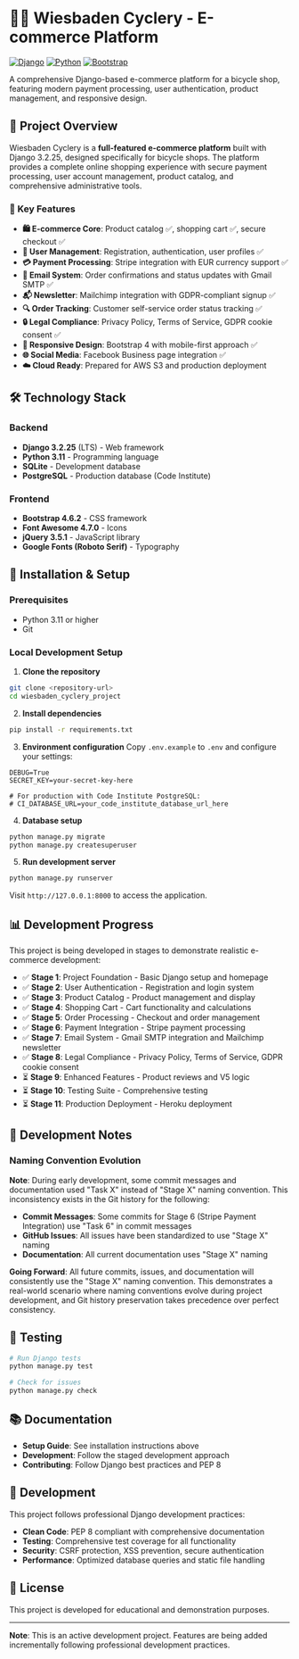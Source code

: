 # 🚴‍♂️ Wiesbaden Cyclery - E-commerce Platform

[![Django](https://img.shields.io/badge/Django-3.2.25-green.svg)](https://www.djangoproject.com/)
[![Python](https://img.shields.io/badge/Python-3.11-blue.svg)](https://www.python.org/)
[![Bootstrap](https://img.shields.io/badge/Bootstrap-4.6.2-purple.svg)](https://getbootstrap.com/)

A comprehensive Django-based e-commerce platform for a bicycle shop, featuring modern payment processing, user authentication, product management, and responsive design.

## 🎯 Project Overview

Wiesbaden Cyclery is a **full-featured e-commerce platform** built with Django 3.2.25, designed specifically for bicycle shops. The platform provides a complete online shopping experience with secure payment processing, user account management, product catalog, and comprehensive administrative tools.

### 🌟 Key Features

- **🛍️ E-commerce Core**: Product catalog ✅, shopping cart ✅, secure checkout ✅
- **👤 User Management**: Registration, authentication, user profiles ✅
- **💳 Payment Processing**: Stripe integration with EUR currency support ✅
- **📧 Email System**: Order confirmations and status updates with Gmail SMTP ✅
- **📬 Newsletter**: Mailchimp integration with GDPR-compliant signup ✅
- **🔍 Order Tracking**: Customer self-service order status tracking ✅
- **🔒 Legal Compliance**: Privacy Policy, Terms of Service, GDPR cookie consent ✅
- **📱 Responsive Design**: Bootstrap 4 with mobile-first approach ✅
- **🌐 Social Media**: Facebook Business page integration ✅
- **☁️ Cloud Ready**: Prepared for AWS S3 and production deployment

## 🛠️ Technology Stack

### Backend
- **Django 3.2.25** (LTS) - Web framework
- **Python 3.11** - Programming language
- **SQLite** - Development database
- **PostgreSQL** - Production database (Code Institute)

### Frontend
- **Bootstrap 4.6.2** - CSS framework
- **Font Awesome 4.7.0** - Icons
- **jQuery 3.5.1** - JavaScript library
- **Google Fonts (Roboto Serif)** - Typography

## 🚀 Installation & Setup

### Prerequisites
- Python 3.11 or higher
- Git

### Local Development Setup

1. **Clone the repository**
```bash
git clone <repository-url>
cd wiesbaden_cyclery_project
```

2. **Install dependencies**
```bash
pip install -r requirements.txt
```

3. **Environment configuration**
Copy `.env.example` to `.env` and configure your settings:
```env
DEBUG=True
SECRET_KEY=your-secret-key-here

# For production with Code Institute PostgreSQL:
# CI_DATABASE_URL=your_code_institute_database_url_here
```

4. **Database setup**
```bash
python manage.py migrate
python manage.py createsuperuser
```

5. **Run development server**
```bash
python manage.py runserver
```

Visit `http://127.0.0.1:8000` to access the application.

## 📊 Development Progress

This project is being developed in stages to demonstrate realistic e-commerce development:

- ✅ **Stage 1**: Project Foundation - Basic Django setup and homepage
- ✅ **Stage 2**: User Authentication - Registration and login system
- ✅ **Stage 3**: Product Catalog - Product management and display
- ✅ **Stage 4**: Shopping Cart - Cart functionality and calculations
- ✅ **Stage 5**: Order Processing - Checkout and order management
- ✅ **Stage 6**: Payment Integration - Stripe payment processing
- ✅ **Stage 7**: Email System - Gmail SMTP integration and Mailchimp newsletter
- ✅ **Stage 8**: Legal Compliance - Privacy Policy, Terms of Service, GDPR cookie consent
- ⏳ **Stage 9**: Enhanced Features - Product reviews and V5 logic
- ⏳ **Stage 10**: Testing Suite - Comprehensive testing
- ⏳ **Stage 11**: Production Deployment - Heroku deployment

## 📝 Development Notes

### Naming Convention Evolution

**Note**: During early development, some commit messages and documentation used "Task X" instead of "Stage X" naming convention. This inconsistency exists in the Git history for the following:

- **Commit Messages**: Some commits for Stage 6 (Stripe Payment Integration) use "Task 6" in commit messages
- **GitHub Issues**: All issues have been standardized to use "Stage X" naming
- **Documentation**: All current documentation uses "Stage X" naming

**Going Forward**: All future commits, issues, and documentation will consistently use the "Stage X" naming convention. This demonstrates a real-world scenario where naming conventions evolve during project development, and Git history preservation takes precedence over perfect consistency.

## 🧪 Testing

```bash
# Run Django tests
python manage.py test

# Check for issues
python manage.py check
```

## 📚 Documentation

- **Setup Guide**: See installation instructions above
- **Development**: Follow the staged development approach
- **Contributing**: Follow Django best practices and PEP 8

## 🔧 Development

This project follows professional Django development practices:

- **Clean Code**: PEP 8 compliant with comprehensive documentation
- **Testing**: Comprehensive test coverage for all functionality
- **Security**: CSRF protection, XSS prevention, secure authentication
- **Performance**: Optimized database queries and static file handling

## 📝 License

This project is developed for educational and demonstration purposes.

---

**Note**: This is an active development project. Features are being added incrementally following professional development practices.